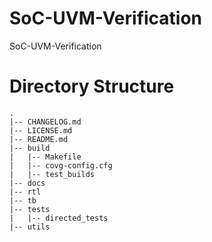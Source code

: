 # SoC-UVM-Verification
SoC-UVM-Verification

# Directory Structure
```
.
|-- CHANGELOG.md
|-- LICENSE.md
|-- README.md
|-- build
|   |-- Makefile
|   |-- covg-config.cfg
|   |-- test_builds
|-- docs
|-- rtl
|-- tb
|-- tests
|   |-- directed_tests
|-- utils
```

